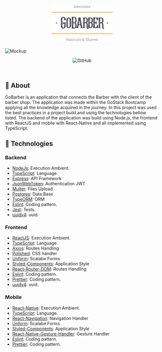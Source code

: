 <h1 align="center">
	<img alt="GoStack" src=".github/logo.svg" width="200px" />
</h1>
<img alt="Mockup" src="https://res.cloudinary.com/eliasgcf/image/upload/v1587509596/GoBarber/mockup_ocggit.png">
</br>
<p align="center">
<img alt="GitHub" src="https://img.shields.io/github/license/EliasGcf/gobarber?color=%23FF9000">
</p>
</br>

## :speech_balloon: About

GoBarber is an application that connects the Barber with the client of the barber shop. The application was made within the GoStack
Bootcamp applying all the knowledge acquired in the journey.
In this project was used the best practices in a project build and using the technologies bellow listed.
The backend of the application was build using Node.js, the frontend with ReactJS and mobile with React-Native and all implemented 
using TypeScript.

## :rocket: Technologies
### Backend
- [NodeJs](https://nodejs.org/en/): Execution Ambient.
- [TypeScript](https://www.typescriptlang.org/): Language.
- [Express](https://expressjs.com/): API Framework
- [JsonWebToken](https://github.com/auth0/node-jsonwebtoken): Authentication JWT
- [Multer](https://github.com/expressjs/multer): Files Upload
- [Postgres](https://www.postgresql.org/): Data Base
- [TypeORM](https://typeorm.io/#/): ORM
- [Eslint](https://eslint.org/): Coding pattern.
- [Jest](https://jestjs.io/): Tests.
- [uuidv4](https://github.com/thenativeweb/uuidv4#readme): uuid.
### Frontend
- [ReactJS](https://reactjs.org/): Execution Ambient.
- [TypeScript](https://www.typescriptlang.org/): Language.
- [Axios](https://github.com/axios/axios): Routes Handling
- [Polished](https://polished.js.org/docs/): CSS handler
- [Unform](https://github.com/Rocketseat/unform): Scalabe Forms
- [Styled-Components](https://styled-components.com/): Application Style
- [React-Router-DOM](https://reacttraining.com/react-router/): Routes Handling
- [Eslint](https://eslint.org/): Coding pattern.
- [Prettier](): Coding pattern.
- [uuidv4](https://github.com/thenativeweb/uuidv4#readme): uuid.
### Mobile
- [React-Native](https://reactnative.dev/): Execution Ambient.
- [TypeScript](https://www.typescriptlang.org/): Language.
- [React-Navigation](https://reactnavigation.org/): Navigation Handler
- [Unform](https://github.com/Rocketseat/unform): Scalabe Forms
- [Styled-Components](https://styled-components.com/): Application Style
- [React-Native-Gesture-Handler](https://docs.swmansion.com/react-native-gesture-handler/docs/getting-started.html): Gesture Handler
- [Eslint](https://eslint.org/): Coding pattern.
- [Prettier](): Coding pattern.
